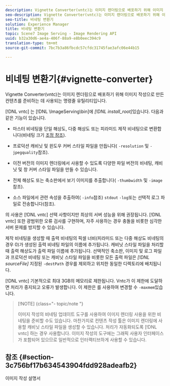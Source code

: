 ```yaml
---
description: Vignette Converter(vntc)는 이미지 렌더링으로 배포하기 위해 이미지 작성으로 만든 컨텐츠를 준비하는 데 사용되는 명령줄 유틸리티입니다.
seo-description: Vignette Converter(vntc)는 이미지 렌더링으로 배포하기 위해 이미지 작성으로 만든 컨텐츠를 준비하는 데 사용되는 명령줄 유틸리티입니다.
seo-title: 비네팅 변환기
solution: Experience Manager
title: 비네팅 변환기
topic: Scene7 Image Serving - Image Rendering API
uuid: b32a30d6-ae4a-406f-88a9-e8b0eec394c9
translation-type: tm+mt
source-git-commit: 7bc7b3a86fbcdc57cfdc31745fae3afc06e44b15

---
```



# 비네팅 변환기{#vignette-converter}

Vignette Converter(vntc)는 이미지 렌더링으로 배포하기 위해 이미지 작성으로 만든 컨텐츠를 준비하는 데 사용되는 명령줄 유틸리티입니다.

[!DNL vntc] 는 [!DNL \ImageServing\bin]에 *[!DNL install_root]*&#x200B;있습니다. 다음과 같은 기능이 있습니다.

* 마스터 비네팅을 단일 해상도, 다중 해상도 또는 피라미드 제작 비네팅으로 변환합니다(비네팅 크기 [조정 참조](../../../../ir-api/vntc/utilities/c-ir-vignette-converter-vntc/c-ir-vignette-scaling.md#concept-e373a29c2f954df98d704c7723804585)).
* 프로덕션 캐비닛 및 윈도우 커버 스타일 파일을 만듭니다( `-resolution` 및 `-jpegquality`참조).

* 이전 버전의 이미지 렌더링에서 사용할 수 있도록 다양한 파일 버전의 비네팅, 캐비닛 및 창 커버 스타일 파일을 만들 수 있습니다.
* 전체 해상도 또는 축소판에서 보기 이미지를 추출합니다( `-thumbwidth` 및 `-image`참조).
* 소스 파일에서 관련 속성을 추출하여( `-info`참조) `stdout` `-log`또는 선택적 로그 파일로 전송합니다(참조).

의 사용은 [!DNL vntc] 선택 사항이지만 최상의 서버 성능을 위해 권장됩니다. [!DNL vntc] 또한 광범위한 오류 검사를 구현하며, 자주 사용하는 경우 충돌을 비롯한 심각한 서버 문제를 방지할 수 있습니다.

제작 비네팅을 생성할 때 출력 비네팅의 픽셀 너비(피라미드 또는 다중 해상도 비네팅의 경우 0)가 생성된 출력 비네팅 파일의 이름에 추가됩니다. 캐비닛 스타일 파일을 처리할 때 출력 해상도가 출력 파일 이름에 추가됩니다. 선택적인 축소판, 이미지 및 로그 파일과 프로덕션 비네팅 또는 캐비닛 스타일 파일을 비롯한 모든 출력 파일은 *[!DNL sourceFile]* 지정된 `-destPath` 경우를 제외하고 위치한 동일한 디렉토리에 배치됩니다.

[!DNL vntc] 기본적으로 최대 3GB의 메모리로 제한됩니다. Vntc가 이 제한에 도달하면 처리가 중지되고 오류가 발생합니다. 이 제한은 를 사용하여 변경할 수 `-maxmem`있습니다.

>[!NOTE] {class=&quot;- topic/note &quot;}
>
>이미지 작성의 비네팅 업데이트 도구를 사용하여 이미지 렌더링 사용을 위한 비네팅을 준비할 수도 있습니다. 마찬가지로 컨텐츠 작성 툴은 이미지 렌더링에 사용할 캐비닛 스타일 파일을 생성할 수 있습니다. 처리가 자동화되도록 [!DNL vntc] 하는 경우 사용합니다. 이미지 작성의 도구에는 그래픽 사용자 인터페이스가 포함되어 있으므로 일반적으로 인터랙티브하게 사용할 수 있습니다.

## 참조 {#section-3c756bf17b634543904fdd928adeafb2}

이미지 작성 설명서
